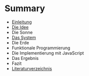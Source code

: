 # Summary

* [Einleitung](README.md)
* [Die Idee](die_idee.md)
* Die Sonne
* [Das System](komplexe_vernetzte_systeme.md)
* Die Erde
* Funktionale Programmierung
* Die Implementierung mit JavaScript
* Das Ergebnis
* Fazit
* [Literaturverzeichnis](literaturverzeichnis.md)

